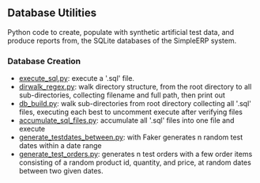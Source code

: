 ## Database Utilities

Python code to create, populate with synthetic artificial test data, and produce reports from, the SQLite databases of the SimpleERP system.

### Database Creation

- [execute_sql.py](https://github.com/jonfernq/SimpleERP/blob/main/db-utilities/execute-sql.py): execute a '.sql' file.
- [dirwalk_regex.py](https://github.com/jonfernq/SimpleERP/blob/main/db-utilities/dirwalk_regex.py): walk directory structure, from the root directory to all sub-directories, collecting filename and  full path, then print out  
- [db_build.py](https://github.com/jonfernq/SimpleERP/blob/main/db-utilities/db_build.py): walk sub-directories from root directory collecting all '.sql' files, executing each best to uncomment execute after verifying files 
- [accumulate_sql_files.py](https://github.com/jonfernq/SimpleERP/blob/main/db-utilities/accumulate_sql_files.py): accumulate all '.sql' files into one file and execute 
- [generate_testdates_between.py](https://github.com/jonfernq/SimpleERP/blob/main/db-utilities/generate_testdates_between.py): with Faker generates n random test dates within a date range
- [generate_test_orders.py](https://github.com/jonfernq/SimpleERP/blob/main/db-utilities/generate_test_orders.py): generates n test orders with a few order items consisting of a random product id, quantity, and price, at random dates between two given dates.   
